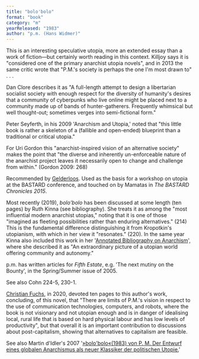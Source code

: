 ```yaml
---
title: "bolo'bolo"
format: "book"
category: "m"
yearReleased: "1983"
author: "p.m. (Hans Widmer)"
---
```


This is an interesting speculative utopia, more an  extended essay than a work of fiction—but certainly worth reading in this  context. Killjoy  says it is "considered one of the primary anarchist utopia novels", and in  2013 the same critic wrote that "P.M.'s society is perhaps the one I'm most  drawn to" . . .

Dan Clore describes it as "A full-length  attempt to design a libertarian socialist society with enough respect for the  diversity of humanity's desires that a community of cyberpunks who live online  might be placed next to a community made up of bands of hunter-gatherers.  Frequently whimsical but well thought-out; sometimes verges into semi-fictional  form."

Peter Seyferth, in his 2009 'Anarchism and Utopia,' noted that "this little book is rather a skeleton of a (fallible and open-ended) blueprint than a traditional or critical utopia."

For Uri Gordon this  "anarchist-inspired vision of an alternative society" makes the point  that "the diverse and inherently un-enforceable nature of the anarchist  project leaves it necessarily open to change and challenge from within."  (Gordon 2009: 268)

Recommended by <a href="http://www.infoshop.org/pdfs/AnarchyWorks.pdf">Gelderloos</a>.  Used as the basis for a workshop on utopia at the BASTARD conference,  and touched on by Mamatas in _The BASTARD Chronicles 2015_.

Most recently (2019), _bolo'bolo_ has been discussed at some length (ten pages) by Ruth Kinna (see bibliography). She treats it as among the "most influential modern anarchist utopias," noting that it is one of those "imagined as fleeting possibilities rather than enduring alternatives." (214) This is the fundamental difference distinguishing it from Kropotkin's utopianism, with which in her view it "resonates." (220).  In the same year Kinna also included this work in her '<a href="https://theanarchistlibrary.org/library/ruth-kinna-annotated-bibliography-on-anarchism">Annotated Bibliography on Anarchism</a>', where she described it as "An extraordinary picture of a utopian world offering community and autonomy."

p.m. has written articles for _Fifth Estate_, e.g. 'The next mutiny on the Bounty', in the  Spring/Summer issue of 2005.

See also Cohn 224-5, 230-1. 

<a href="https://www.triple-c.at/index.php/tripleC/article/download/1143/1323">Christian Fuchs</a>, in 2020, devoted ten pages to this author's work, concluding, of this novel, that "There are limits of P.M.'s vision in respect to the use of communication technologies, computers, and robots, where the book is not visionary and not utopian enough and is in danger of idealising local, rural life that is based on hard physical labour and has low levels of productivity", but that overall it is an important contribution to discussions about post-capitalism, showing that alternatives to capitalism are feasible.

See also Martin d'Idler's 2007 '<a href="https://www.rosalux.de/fileadmin/rls_uploads/pdfs/Utopie_kreativ/205/205DIdler.pdf">»bolo'bolo«(1983) von P. M. Der Entwurf eines globalen Anarchismus als neuer Klassiker der 
politischen Utopie.</a>'

